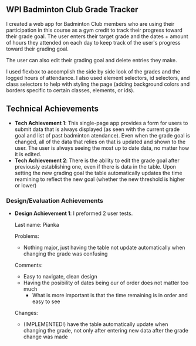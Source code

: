 
## WPI Badminton Club Grade Tracker
I created a web app for Badminton Club members who are using their participation in this course as a gym credit to track their progress toward their grade goal.  The user enters their target grade and the dates + amount of hours they attended on each day to keep track of the user's progress toward their grading goal. 

The user can also edit their grading goal and delete entries they make. 

I used flexbox to accomplish the side by side look of the grades and the logged hours of attendance. I also used element selectors, id selectors, and class selectors to help with styling the page (adding background colors and borders specific to certain classes, elements, or ids).

## Technical Achievements
- **Tech Achievement 1**: 
    This single-page app provides a form for users to submit data that is always displayed (as seen with the current grade goal and list of past badminton atendance). Even when the grade goal is changed, all of the data that relies on that is 
    updated and shown to the user. The user is always seeing the most up to date data, no matter how it is edited.
- **Tech Achievement 2**: 
    There is the ability to edit the grade goal after previously establishing one, even if there is data in the table. Upon setting the new grading goal the table automatically updates the time reamining to reflect the new goal (whether the new threshold is higher or lower)

### Design/Evaluation Achievements
- **Design Achievement 1**: 
    I preformed 2 user tests.

    Last name: Pianka

    Problems:
    - Nothing major, just having the table not update automatically when changing the grade was confusing 

    Comments:
    - Easy to navigate, clean design
    - Having the posibility of dates being our of order does not matter too much 
        - What is more important is that the time remaining is in order and easy to see
    
    Changes:
    - (IMPLEMENTED!) have the table automatically update when changing the grade, not only after entering new data after the grade change was made

